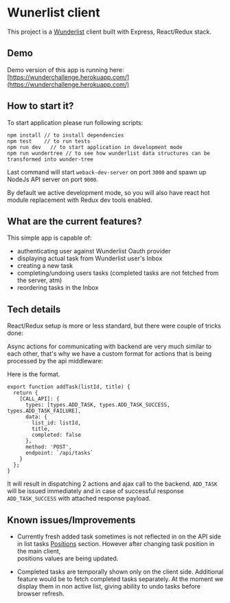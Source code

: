 # Wunerlist client


This project is a [Wunderlist](http://wunderlist.com) client built with
Express, React/Redux stack. 


## Demo 

Demo version of this app is running here: [https://wunderchallenge.herokuapp.com/](https://wunderchallenge.herokuapp.com/)


## How to start it? 

To start application please run following scripts:

```apple js
npm install // to install dependencies 
npm test    // to run tests
npm run dev   // to start application in development mode
npm run wundertree // to see how wunderlist data structures can be transformed into wunder-tree
```

Last command will start `weback-dev-server` on port `3000` and spawn up 
NodeJs API server on port `9000`. 

By default we active development mode, so you will also have react hot module 
replacement with Redux dev tools enabled. 

## What are the current features? 

This simple app is capable of:

+ authenticating user against Wunderlist Oauth provider
+ displaying actual task from Wunderlist user's Inbox
+ creating a new task
+ completing/undoing users tasks (completed tasks are not fetched from the server, atm)
+ reordering tasks in the Inbox


## Tech details

React/Redux setup is more or less standard, but there were couple of tricks done:


Async actions for communicating with backend are very much similar to each other, 
that's why we have a custom format for actions that is being processed by the api middleware:

Here is the format. 

```
export function addTask(listId, title) {
  return {
    [CALL_API]: {
      types: [types.ADD_TASK, types.ADD_TASK_SUCCESS, types.ADD_TASK_FAILURE],
      data: {
        list_id: listId,
        title,
        completed: false
      },
      method: 'POST',
      endpoint: `/api/tasks`
    }
  };
}
```

It will result in dispatching 2 actions and ajax call to the backend. `ADD_TASK` will be issued immediately 
and in case of successful response `ADD_TASK_SUCCESS` with attached response payload. 



## Known issues/Improvements

+ Currently fresh added task sometimes is not reflected in 
on the API side in list tasks [Positions](https://developer.wunderlist.com/documentation/endpoints/positions) section. However after changing task position in the main client,  
positions values are being updated.

+ Completed tasks are temporally shown only on the client side. Additional feature would be to fetch completed tasks separately. 
At the moment we display them in non active list, giving ability to undo tasks before browser refresh.
